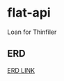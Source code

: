 # flat-api
Loan for Thinfiler

## ERD
[ERD LINK](https://drawsql.app/teams/junepil-lee/diagrams/flat-2)